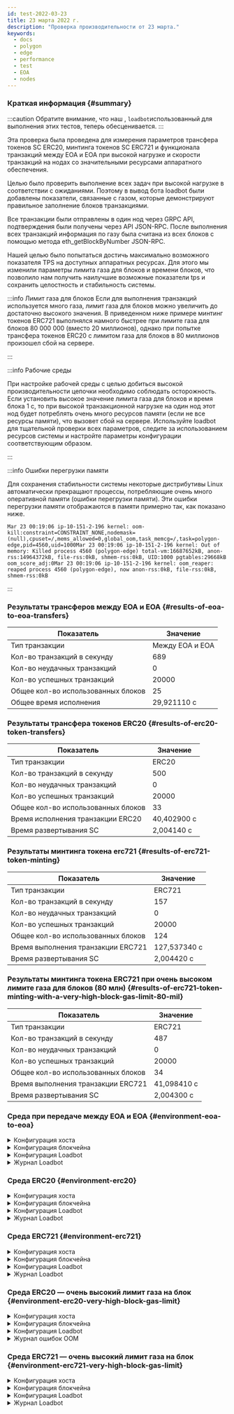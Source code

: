 ```yaml
---
id: test-2022-03-23
title: 23 марта 2022 г.
description: "Проверка производительности от 23 марта."
keywords:
  - docs
  - polygon
  - edge
  - performance
  - test
  - EOA
  - nodes
---
```


### Краткая информация {#summary}

:::caution
Обратите внимание, что наш , `loadbot`использованный для выполнения этих тестов, теперь обесценивается.
:::

Эта проверка была проведена для измерения параметров трансфера токенов SC ERC20, минтинга токенов SC ERC721 и функционала транзакций между EOA и EOA при высокой нагрузке и скорости транзакций на нодах со значительными ресурсами аппаратного обеспечения.

Целью было проверить выполнение всех задач при высокой нагрузке в соответствии с ожиданиями. Поэтому в вывод бота loadbot были добавлены показатели, связанные с газом, которые демонстрируют правильное заполнение блоков транзакциями.

Все транзакции были отправлены в один нод через GRPC API, подтверждения были получены через API JSON-RPC. После выполнения всех транзакций информация по газу была считана из всех блоков с помощью метода eth_getBlockByNumber JSON-RPC.

Нашей целью было попытаться достичь максимально возможного показателя TPS на доступных аппаратных ресурсах.
Для этого мы изменили параметры лимита газа для блоков и времени блоков, что позволило нам получить наилучшие возможные показатели tps и сохранить целостность и стабильность системы.

:::info Лимит газа для блоков
Если для выполнения транзакций используется много газа, лимит газа для блоков можно увеличить до достаточно высокого значения. В приведенном ниже примере минтинг токенов ERC721 выполнялся намного быстрее при лимите газа для блоков 80 000 000 (вместо 20 миллионов), однако при попытке трансфера токенов ERC20 с лимитом газа для блоков в 80 миллионов произошел сбой на сервере.

:::

:::info Рабочие среды

При настройке рабочей среды с целью добиться высокой производительности цепочки необходимо соблюдать осторожность.
Если установить высокое значение лимита газа для блоков и время блока 1 с, то при высокой транзакционной нагрузке на один нод этот нод будет потреблять очень много ресурсов памяти (если не все ресурсы памяти), что вызовет сбой на сервере.
Используйте loadbot для тщательной проверки всех параметров, следите за использованием ресурсов системы и настройте параметры конфигурации соответствующим образом.

:::

:::info Ошибки перегрузки памяти

Для сохранения стабильности системы некоторые дистрибутивы Linux автоматически прекращают процессы, потребляющие очень много оперативной памяти (ошибки перегрузки памяти).
Эти ошибки перегрузки памяти отображаются в памяти примерно так, как показано ниже.
```
Mar 23 00:19:06 ip-10-151-2-196 kernel: oom-kill:constraint=CONSTRAINT_NONE,nodemask=(null),cpuset=/,mems_allowed=0,global_oom,task_memcg=/,task=polygon-edge,pid=4560,uid=1000Mar 23 00:19:06 ip-10-151-2-196 kernel: Out of memory: Killed process 4560 (polygon-edge) total-vm:16687652kB, anon-rss:14964372kB, file-rss:0kB, shmem-rss:0kB, UID:1000 pgtables:29668kB oom_score_adj:0Mar 23 00:19:06 ip-10-151-2-196 kernel: oom_reaper: reaped process 4560 (polygon-edge), now anon-rss:0kB, file-rss:0kB, shmem-rss:0kB
```
:::

### Результаты трансферов между EOA и EOA {#results-of-eoa-to-eoa-transfers}
| Показатель | Значение |
| ------ | ----- |
| Тип транзакции | Между EOA и EOA |
| Кол-во транзакций в секунду | 689 |
| Кол-во неудачных транзакций | 0 |
| Кол-во успешных транзакций | 20000 |
| Общее кол-во использованных блоков | 25 |
| Общее время исполнения | 29,921110 с |

### Результаты трансфера токенов ERC20 {#results-of-erc20-token-transfers}

| Показатель | Значение |
| ------ | ----- |
| Тип транзакции | ERC20 |
| Кол-во транзакций в секунду | 500 |
| Кол-во неудачных транзакций | 0 |
| Кол-во успешных транзакций | 20000 |
| Общее кол-во использованных блоков | 33 |
| Время исполнения транзакции ERC20 | 40,402900 с |
| Время развертывания SC | 2,004140 с |

### Результаты минтинга токена erc721 {#results-of-erc721-token-minting}

| Показатель | Значение |
| ------ | ----- |
| Тип транзакции | ERC721 |
| Кол-во транзакций в секунду | 157 |
| Кол-во неудачных транзакций | 0 |
| Кол-во успешных транзакций | 20000 |
| Общее кол-во использованных блоков | 124 |
| Время выполнения транзакции ERC721  | 127,537340 с |
| Время развертывания SC | 2,004420 с |


### Результаты минтинга токена ERC721 при очень высоком лимите газа для блоков (80 млн) {#results-of-erc721-token-minting-with-a-very-high-block-gas-limit-80-mil}
| Показатель | Значение |
| ------ | ----- |
| Тип транзакции | ERC721 |
| Кол-во транзакций в секунду | 487 |
| Кол-во неудачных транзакций | 0 |
| Кол-во успешных транзакций | 20000 |
| Общее кол-во использованных блоков | 34 |
| Время выполнения транзакции ERC721  | 41,098410 с |
| Время развертывания SC | 2,004300 с |


### Среда при передаче между EOA и EOA {#environment-eoa-to-eoa}
<details>
  <summary>Конфигурация хоста</summary>
  <div>
    <div>
        <table>
            <tr>
                <td>Облачный провайдер</td>
                <td>AWS</td>
            </tr>
            <tr>
                <td>Размер экземпляра</td>
                <td>c5.2xlarge</td>
            </tr>
            <tr>
                <td>Сетевое взаимодействие</td>
                <td>частная подсеть</td>
            </tr>
            <tr>
                <td>Операционная система</td>
                <td>Amazon Linux 2 AMI (HVM) — Kernel 5.10</td>
            </tr>
            <tr>
                <td>Лимит дескриптора файла</td>
                <td>65535</td>
            </tr>
            <tr>
                <td>Макс. кол-во пользовательских процессов</td>
                <td>65535</td>
            </tr>
        </table>
    </div>
    <br/>
  </div>
</details>

<details>
  <summary>Конфигурация блокчейна</summary>
  <div>
    <div>
        <table>
            <tr>
                <td>Версия Polygon Edge</td>
                <td>Выполните Commit <a href="https://github.com/0xPolygon/polygon-edge/commit/06e11eac8da98c79c938fc53dda2da3318cfbe04">06e11eac8da98c79c938fc53dda2da3318cfbe04</a> в ответвлении для разработки</td>
            </tr>
            <tr>
                <td>Ноды валидатора</td>
                <td>4</td>
            </tr>
            <tr>
                <td>Ноды без валидатора</td>
                <td>0</td>
            </tr>
            <tr>
                <td>Консенсус</td>
                <td>IBFT PoA</td>
            </tr>
            <tr>
                <td>Время блока</td>
                <td>1 с</td>
            </tr>
            <tr>
                <td>Лимит газа для блока</td>
                <td>20000000</td>
            </tr>
            <tr>
                <td>Макс. кол-во слотов</td>
                <td>1000000</td>
            </tr>
            <tr>
                <td>Среднее использование блока</td>
                <td>84,00%</td>
            </tr>
        </table>
    </div>
    <br/>
  </div>
</details>

<details>
  <summary>Конфигурация Loadbot</summary>
  <div>
    <div>
        <table>
            <tr>
                <td>Общее кол-во транзакций</td>
                <td>20000</td>
            </tr>
            <tr>
                <td>Кол-во отправленных транзакций в секунду</td>
                <td>689</td>
            </tr>
            <tr>
                <td>Тип транзакций</td>
                <td>Трансферы между EOA и EOA</td>
            </tr>
        </table>
    </div>
    <br/>
  </div>
</details>

<details>
    <summary>Журнал Loadbot</summary>

    [COUNT DATA]
    Transactions submitted = 20000
    Transactions failed    = 0

    [APPROXIMATE TPS]
    Approximate number of transactions per second = 689

    [TURN AROUND DATA]
    Average transaction turn around = 5.685740s
    Fastest transaction turn around = 2.004480s
    Slowest transaction turn around = 9.013790s
    Total loadbot execution time    = 29.921110s

    [BLOCK DATA]
    Blocks required = 25

    Block #435 = 865 txns (18165000 gasUsed / 20000000 gasLimit) utilization = 90.83%
    Block #436 = 952 txns (19992000 gasUsed / 20000000 gasLimit) utilization = 99.96%
    Block #437 = 360 txns (7560000 gasUsed / 20000000 gasLimit) utilization  = 37.80%
    Block #438 = 952 txns (19992000 gasUsed / 20000000 gasLimit) utilization = 99.96%
    Block #439 = 952 txns (19992000 gasUsed / 20000000 gasLimit) utilization = 99.96%
    Block #440 = 952 txns (19992000 gasUsed / 20000000 gasLimit) utilization = 99.96%
    Block #442 = 952 txns (19992000 gasUsed / 20000000 gasLimit) utilization = 99.96%
    Block #443 = 952 txns (19992000 gasUsed / 20000000 gasLimit) utilization = 99.96%
    Block #444 = 952 txns (19992000 gasUsed / 20000000 gasLimit) utilization = 99.96%
    Block #445 = 157 txns (3297000 gasUsed / 20000000 gasLimit) utilization  = 16.48%
    Block #446 = 952 txns (19992000 gasUsed / 20000000 gasLimit) utilization = 99.96%
    Block #447 = 952 txns (19992000 gasUsed / 20000000 gasLimit) utilization = 99.96%
    Block #448 = 952 txns (19992000 gasUsed / 20000000 gasLimit) utilization = 99.96%
    Block #450 = 952 txns (19992000 gasUsed / 20000000 gasLimit) utilization = 99.96%
    Block #451 = 952 txns (19992000 gasUsed / 20000000 gasLimit) utilization = 99.96%
    Block #452 = 952 txns (19992000 gasUsed / 20000000 gasLimit) utilization = 99.96%
    Block #453 = 363 txns (7623000 gasUsed / 20000000 gasLimit) utilization  = 38.12%
    Block #454 = 952 txns (19992000 gasUsed / 20000000 gasLimit) utilization = 99.96%
    Block #455 = 952 txns (19992000 gasUsed / 20000000 gasLimit) utilization = 99.96%
    Block #456 = 952 txns (19992000 gasUsed / 20000000 gasLimit) utilization = 99.96%
    Block #458 = 952 txns (19992000 gasUsed / 20000000 gasLimit) utilization = 99.96%
    Block #459 = 952 txns (19992000 gasUsed / 20000000 gasLimit) utilization = 99.96%
    Block #460 = 952 txns (19992000 gasUsed / 20000000 gasLimit) utilization = 99.96%
    Block #461 = 16 txns (336000 gasUsed / 20000000 gasLimit) utilization    = 1.68%
    Block #462 = 151 txns (3171000 gasUsed / 20000000 gasLimit) utilization  = 15.86%

    [AVERAGE BLOCK UTILIZATION]
    Average utilization acorss all blocks = 84.00%
</details>

### Среда ERC20 {#environment-erc20}
<details>
  <summary>Конфигурация хоста</summary>
  <div>
    <div>
        <table>
            <tr>
                <td>Облачный провайдер</td>
                <td>AWS</td>
            </tr>
            <tr>
                <td>Размер экземпляра</td>
                <td>c5.2xlarge</td>
            </tr>
            <tr>
                <td>Сетевое взаимодействие</td>
                <td>частная подсеть</td>
            </tr>
            <tr>
                <td>Операционная система</td>
                <td>Amazon Linux 2 AMI (HVM) — Kernel 5.10</td>
            </tr>
            <tr>
                <td>Лимит дескриптора файла</td>
                <td>65535</td>
            </tr>
            <tr>
                <td>Макс. кол-во пользовательских процессов</td>
                <td>65535</td>
            </tr>
        </table>
    </div>
    <br/>
  </div>
</details>

<details>
  <summary>Конфигурация блокчейна</summary>
  <div>
    <div>
        <table>
            <tr>
                <td>Версия Polygon Edge</td>
                <td>Выполните Commit <a href="https://github.com/0xPolygon/polygon-edge/commit/06e11eac8da98c79c938fc53dda2da3318cfbe04">06e11eac8da98c79c938fc53dda2da3318cfbe04</a> в ответвлении для разработки</td>
            </tr>
            <tr>
                <td>Ноды валидатора</td>
                <td>4</td>
            </tr>
            <tr>
                <td>Ноды без валидатора</td>
                <td>0</td>
            </tr>
            <tr>
                <td>Консенсус</td>
                <td>IBFT PoA</td>
            </tr>
            <tr>
                <td>Время блока</td>
                <td>1 с</td>
            </tr>
            <tr>
                <td>Лимит газа для блока</td>
                <td>20000000</td>
            </tr>
            <tr>
                <td>Макс. кол-во слотов</td>
                <td>1000000</td>
            </tr>
            <tr>
                <td>Среднее использование блока</td>
                <td>88,38%</td>
            </tr>
        </table>
    </div>
    <br/>
  </div>
</details>

<details>
  <summary>Конфигурация Loadbot</summary>
  <div>
    <div>
        <table>
            <tr>
                <td>Общее кол-во транзакций</td>
                <td>20000</td>
            </tr>
            <tr>
                <td>Кол-во отправленных транзакций в секунду</td>
                <td>500</td>
            </tr>
            <tr>
                <td>Тип транзакций</td>
                <td>Трансферы между ERC20 и ERC20</td>
            </tr>
        </table>
    </div>
    <br/>
  </div>
</details>

<details>
    <summary>Журнал Loadbot</summary>

    [COUNT DATA]
    Transactions submitted = 20000
    Transactions failed    = 0

    [APPROXIMATE TPS]
    Approximate number of transactions per second = 500

    [CONTRACT DEPLOYMENT DATA]
    Contract address     = 0xfCCb5bC1E2EdCcE6336f3C3112af488E9f7fFd45
    Total execution time = 2.004140s

    [CONTRACT BLOCK DATA]
    Blocks required = 1

    Block #643 = 1 txns (1055769 gasUsed / 20000000 gasLimit) utilization = 5.28%

    [TURN AROUND DATA]
    Average transaction turn around = 10.011350s
    Fastest transaction turn around = 2.005370s
    Slowest transaction turn around = 18.039780s
    Total loadbot execution time    = 40.402900s

    [BLOCK DATA]
    Blocks required = 33

    Block #645 = 684 txns (19962000 gasUsed / 20000000 gasLimit) utilization = 99.81%
    Block #646 = 685 txns (19976150 gasUsed / 20000000 gasLimit) utilization = 99.88%
    Block #647 = 685 txns (19976150 gasUsed / 20000000 gasLimit) utilization = 99.88%
    Block #648 = 685 txns (19976150 gasUsed / 20000000 gasLimit) utilization = 99.88%
    Block #650 = 685 txns (19976150 gasUsed / 20000000 gasLimit) utilization = 99.88%
    Block #651 = 685 txns (19976150 gasUsed / 20000000 gasLimit) utilization = 99.88%
    Block #652 = 685 txns (19976150 gasUsed / 20000000 gasLimit) utilization = 99.88%
    Block #653 = 1 txns (37550 gasUsed / 20000000 gasLimit) utilization      = 0.19%
    Block #654 = 685 txns (19976150 gasUsed / 20000000 gasLimit) utilization = 99.88%
    Block #655 = 685 txns (19976150 gasUsed / 20000000 gasLimit) utilization = 99.88%
    Block #656 = 685 txns (19976150 gasUsed / 20000000 gasLimit) utilization = 99.88%
    Block #657 = 200 txns (5838400 gasUsed / 20000000 gasLimit) utilization  = 29.19%
    Block #658 = 685 txns (19976150 gasUsed / 20000000 gasLimit) utilization = 99.88%
    Block #659 = 685 txns (19976150 gasUsed / 20000000 gasLimit) utilization = 99.88%
    Block #660 = 685 txns (19976150 gasUsed / 20000000 gasLimit) utilization = 99.88%
    Block #661 = 200 txns (5838400 gasUsed / 20000000 gasLimit) utilization  = 29.19%
    Block #662 = 685 txns (19976150 gasUsed / 20000000 gasLimit) utilization = 99.88%
    Block #663 = 685 txns (19976150 gasUsed / 20000000 gasLimit) utilization = 99.88%
    Block #664 = 685 txns (19976150 gasUsed / 20000000 gasLimit) utilization = 99.88%
    Block #666 = 685 txns (19976150 gasUsed / 20000000 gasLimit) utilization = 99.88%
    Block #667 = 685 txns (19976150 gasUsed / 20000000 gasLimit) utilization = 99.88%
    Block #668 = 685 txns (19976150 gasUsed / 20000000 gasLimit) utilization = 99.88%
    Block #669 = 414 txns (12076500 gasUsed / 20000000 gasLimit) utilization = 60.38%
    Block #670 = 685 txns (19976150 gasUsed / 20000000 gasLimit) utilization = 99.88%
    Block #671 = 685 txns (19976150 gasUsed / 20000000 gasLimit) utilization = 99.88%
    Block #672 = 685 txns (19976150 gasUsed / 20000000 gasLimit) utilization = 99.88%
    Block #673 = 46 txns (1349300 gasUsed / 20000000 gasLimit) utilization   = 6.75%
    Block #674 = 685 txns (19976150 gasUsed / 20000000 gasLimit) utilization = 99.88%
    Block #675 = 685 txns (19976150 gasUsed / 20000000 gasLimit) utilization = 99.88%
    Block #676 = 685 txns (19976150 gasUsed / 20000000 gasLimit) utilization = 99.88%
    Block #678 = 685 txns (19976150 gasUsed / 20000000 gasLimit) utilization = 99.88%
    Block #679 = 685 txns (19976150 gasUsed / 20000000 gasLimit) utilization = 99.88%
    Block #680 = 645 txns (18810150 gasUsed / 20000000 gasLimit) utilization = 94.05%

    [AVERAGE BLOCK UTILIZATION]
    Average utilization acorss all blocks = 88.38%

</details>

### Среда ERC721 {#environment-erc721}
<details>
  <summary>Конфигурация хоста</summary>
  <div>
    <div>
        <table>
            <tr>
                <td>Облачный провайдер</td>
                <td>AWS</td>
            </tr>
            <tr>
                <td>Размер экземпляра</td>
                <td>c5.2xlarge</td>
            </tr>
            <tr>
                <td>Сетевое взаимодействие</td>
                <td>частная подсеть</td>
            </tr>
            <tr>
                <td>Операционная система</td>
                <td>Amazon Linux 2 AMI (HVM) — Kernel 5.10</td>
            </tr>
            <tr>
                <td>Лимит дескриптора файла</td>
                <td>65535</td>
            </tr>
            <tr>
                <td>Макс. кол-во пользовательских процессов</td>
                <td>65535</td>
            </tr>
        </table>
    </div>
    <br/>
  </div>
</details>

<details>
  <summary>Конфигурация блокчейна</summary>
  <div>
    <div>
        <table>
            <tr>
                <td>Версия Polygon Edge</td>
                <td>Выполните Commit <a href="https://github.com/0xPolygon/polygon-edge/commit/06e11eac8da98c79c938fc53dda2da3318cfbe04">06e11eac8da98c79c938fc53dda2da3318cfbe04</a> в ответвлении для разработки</td>
            </tr>
            <tr>
                <td>Ноды валидатора</td>
                <td>4</td>
            </tr>
            <tr>
                <td>Ноды без валидатора</td>
                <td>0</td>
            </tr>
            <tr>
                <td>Консенсус</td>
                <td>IBFT PoA</td>
            </tr>
            <tr>
                <td>Время блока</td>
                <td>1 с</td>
            </tr>
            <tr>
                <td>Лимит газа для блока</td>
                <td>20000000</td>
            </tr>
            <tr>
                <td>Макс. кол-во слотов</td>
                <td>1000000</td>
            </tr>
            <tr>
                <td>Среднее использование блока</td>
                <td>92,90%</td>
            </tr>
        </table>
    </div>
    <br/>
  </div>
</details>

<details>
  <summary>Конфигурация Loadbot</summary>
  <div>
    <div>
        <table>
            <tr>
                <td>Общее кол-во транзакций</td>
                <td>20000</td>
            </tr>
            <tr>
                <td>Кол-во отправленных транзакций в секунду</td>
                <td>157</td>
            </tr>
            <tr>
                <td>Тип транзакций</td>
                <td>Минтинг токенов ERC721</td>
            </tr>
        </table>
    </div>
    <br/>
  </div>
</details>

<details>
    <summary>Журнал Loadbot</summary>

    [COUNT DATA]
    Transactions submitted = 20000
    Transactions failed    = 0

    [APPROXIMATE TPS]
    Approximate number of transactions per second = 157

    [CONTRACT DEPLOYMENT DATA]
    Contract address     = 0x04D4F76817D951fc15E08392cBB056B50fea64aa
    Total execution time = 2.004420s

    [CONTRACT BLOCK DATA]
    Blocks required = 1

    Block #1173 = 1 txns (2528760 gasUsed / 20000000 gasLimit) utilization = 12.64%

    [TURN AROUND DATA]
    Average transaction turn around = 53.282990s
    Fastest transaction turn around = 2.003130s
    Slowest transaction turn around = 105.151960s
    Total loadbot execution time    = 127.537340s

    [BLOCK DATA]
    Blocks required = 124

    Block #1175 = 173 txns (19958658 gasUsed / 20000000 gasLimit) utilization = 99.79%
    Block #1176 = 173 txns (19928658 gasUsed / 20000000 gasLimit) utilization = 99.64%
    Block #1177 = 173 txns (19928658 gasUsed / 20000000 gasLimit) utilization = 99.64%
    Block #1178 = 173 txns (19928658 gasUsed / 20000000 gasLimit) utilization = 99.64%
    Block #1179 = 173 txns (19928658 gasUsed / 20000000 gasLimit) utilization = 99.64%
    Block #1180 = 173 txns (19928658 gasUsed / 20000000 gasLimit) utilization = 99.64%
    Block #1181 = 173 txns (19928658 gasUsed / 20000000 gasLimit) utilization = 99.64%
    Block #1182 = 173 txns (19928658 gasUsed / 20000000 gasLimit) utilization = 99.64%
    Block #1183 = 173 txns (19928658 gasUsed / 20000000 gasLimit) utilization = 99.64%
    Block #1184 = 173 txns (19928658 gasUsed / 20000000 gasLimit) utilization = 99.64%
    Block #1185 = 173 txns (19928658 gasUsed / 20000000 gasLimit) utilization = 99.64%
    Block #1186 = 173 txns (19928658 gasUsed / 20000000 gasLimit) utilization = 99.64%
    Block #1187 = 173 txns (19928658 gasUsed / 20000000 gasLimit) utilization = 99.64%
    Block #1188 = 173 txns (19928658 gasUsed / 20000000 gasLimit) utilization = 99.64%
    Block #1189 = 173 txns (19928658 gasUsed / 20000000 gasLimit) utilization = 99.64%
    Block #1190 = 173 txns (19928658 gasUsed / 20000000 gasLimit) utilization = 99.64%
    Block #1191 = 173 txns (19928658 gasUsed / 20000000 gasLimit) utilization = 99.64%
    Block #1192 = 47 txns (5420262 gasUsed / 20000000 gasLimit) utilization   = 27.10%
    Block #1193 = 173 txns (19928658 gasUsed / 20000000 gasLimit) utilization = 99.64%
    Block #1194 = 173 txns (19928658 gasUsed / 20000000 gasLimit) utilization = 99.64%
    Block #1195 = 173 txns (19928658 gasUsed / 20000000 gasLimit) utilization = 99.64%
    Block #1196 = 173 txns (19928658 gasUsed / 20000000 gasLimit) utilization = 99.64%
    Block #1197 = 173 txns (19928658 gasUsed / 20000000 gasLimit) utilization = 99.64%
    Block #1198 = 173 txns (19928658 gasUsed / 20000000 gasLimit) utilization = 99.64%
    Block #1199 = 173 txns (19928658 gasUsed / 20000000 gasLimit) utilization = 99.64%
    Block #1200 = 173 txns (19928658 gasUsed / 20000000 gasLimit) utilization = 99.64%
    Block #1201 = 173 txns (19928658 gasUsed / 20000000 gasLimit) utilization = 99.64%
    Block #1202 = 173 txns (19928658 gasUsed / 20000000 gasLimit) utilization = 99.64%
    Block #1203 = 173 txns (19928658 gasUsed / 20000000 gasLimit) utilization = 99.64%
    Block #1204 = 45 txns (5189970 gasUsed / 20000000 gasLimit) utilization   = 25.95%
    Block #1205 = 173 txns (19928658 gasUsed / 20000000 gasLimit) utilization = 99.64%
    Block #1206 = 173 txns (19928658 gasUsed / 20000000 gasLimit) utilization = 99.64%
    Block #1207 = 173 txns (19928658 gasUsed / 20000000 gasLimit) utilization = 99.64%
    Block #1208 = 59 txns (6802014 gasUsed / 20000000 gasLimit) utilization   = 34.01%
    Block #1209 = 173 txns (19928658 gasUsed / 20000000 gasLimit) utilization = 99.64%
    Block #1210 = 173 txns (19928658 gasUsed / 20000000 gasLimit) utilization = 99.64%
    Block #1211 = 173 txns (19928658 gasUsed / 20000000 gasLimit) utilization = 99.64%
    Block #1212 = 173 txns (19928658 gasUsed / 20000000 gasLimit) utilization = 99.64%
    Block #1213 = 173 txns (19928658 gasUsed / 20000000 gasLimit) utilization = 99.64%
    Block #1214 = 173 txns (19928658 gasUsed / 20000000 gasLimit) utilization = 99.64%
    Block #1215 = 173 txns (19928658 gasUsed / 20000000 gasLimit) utilization = 99.64%
    Block #1216 = 42 txns (4844532 gasUsed / 20000000 gasLimit) utilization   = 24.22%
    Block #1217 = 173 txns (19928658 gasUsed / 20000000 gasLimit) utilization = 99.64%
    Block #1218 = 173 txns (19928658 gasUsed / 20000000 gasLimit) utilization = 99.64%
    Block #1219 = 173 txns (19928658 gasUsed / 20000000 gasLimit) utilization = 99.64%
    Block #1220 = 173 txns (19928658 gasUsed / 20000000 gasLimit) utilization = 99.64%
    Block #1221 = 173 txns (19928658 gasUsed / 20000000 gasLimit) utilization = 99.64%
    Block #1222 = 173 txns (19928658 gasUsed / 20000000 gasLimit) utilization = 99.64%
    Block #1223 = 173 txns (19928658 gasUsed / 20000000 gasLimit) utilization = 99.64%
    Block #1224 = 26 txns (3002196 gasUsed / 20000000 gasLimit) utilization   = 15.01%
    Block #1225 = 173 txns (19928658 gasUsed / 20000000 gasLimit) utilization = 99.64%
    Block #1226 = 173 txns (19928658 gasUsed / 20000000 gasLimit) utilization = 99.64%
    Block #1227 = 173 txns (19928658 gasUsed / 20000000 gasLimit) utilization = 99.64%
    Block #1228 = 173 txns (19928658 gasUsed / 20000000 gasLimit) utilization = 99.64%
    Block #1229 = 173 txns (19928658 gasUsed / 20000000 gasLimit) utilization = 99.64%
    Block #1230 = 173 txns (19928658 gasUsed / 20000000 gasLimit) utilization = 99.64%
    Block #1231 = 173 txns (19928658 gasUsed / 20000000 gasLimit) utilization = 99.64%
    Block #1232 = 76 txns (8759496 gasUsed / 20000000 gasLimit) utilization   = 43.80%
    Block #1233 = 173 txns (19928658 gasUsed / 20000000 gasLimit) utilization = 99.64%
    Block #1234 = 173 txns (19928658 gasUsed / 20000000 gasLimit) utilization = 99.64%
    Block #1235 = 173 txns (19928658 gasUsed / 20000000 gasLimit) utilization = 99.64%
    Block #1236 = 90 txns (10371540 gasUsed / 20000000 gasLimit) utilization  = 51.86%
    Block #1237 = 173 txns (19928658 gasUsed / 20000000 gasLimit) utilization = 99.64%
    Block #1238 = 173 txns (19928658 gasUsed / 20000000 gasLimit) utilization = 99.64%
    Block #1239 = 173 txns (19928658 gasUsed / 20000000 gasLimit) utilization = 99.64%
    Block #1240 = 173 txns (19928658 gasUsed / 20000000 gasLimit) utilization = 99.64%
    Block #1241 = 173 txns (19928658 gasUsed / 20000000 gasLimit) utilization = 99.64%
    Block #1242 = 173 txns (19928658 gasUsed / 20000000 gasLimit) utilization = 99.64%
    Block #1243 = 173 txns (19928658 gasUsed / 20000000 gasLimit) utilization = 99.64%
    Block #1244 = 173 txns (19928658 gasUsed / 20000000 gasLimit) utilization = 99.64%
    Block #1245 = 173 txns (19928658 gasUsed / 20000000 gasLimit) utilization = 99.64%
    Block #1246 = 173 txns (19928658 gasUsed / 20000000 gasLimit) utilization = 99.64%
    Block #1247 = 173 txns (19928658 gasUsed / 20000000 gasLimit) utilization = 99.64%
    Block #1248 = 173 txns (19928658 gasUsed / 20000000 gasLimit) utilization = 99.64%
    Block #1249 = 173 txns (19928658 gasUsed / 20000000 gasLimit) utilization = 99.64%
    Block #1250 = 173 txns (19928658 gasUsed / 20000000 gasLimit) utilization = 99.64%
    Block #1251 = 173 txns (19928658 gasUsed / 20000000 gasLimit) utilization = 99.64%
    Block #1252 = 173 txns (19928658 gasUsed / 20000000 gasLimit) utilization = 99.64%
    Block #1253 = 173 txns (19928658 gasUsed / 20000000 gasLimit) utilization = 99.64%
    Block #1254 = 173 txns (19928658 gasUsed / 20000000 gasLimit) utilization = 99.64%
    Block #1255 = 173 txns (19928658 gasUsed / 20000000 gasLimit) utilization = 99.64%
    Block #1256 = 173 txns (19928658 gasUsed / 20000000 gasLimit) utilization = 99.64%
    Block #1257 = 173 txns (19928658 gasUsed / 20000000 gasLimit) utilization = 99.64%
    Block #1258 = 173 txns (19928658 gasUsed / 20000000 gasLimit) utilization = 99.64%
    Block #1259 = 173 txns (19928658 gasUsed / 20000000 gasLimit) utilization = 99.64%
    Block #1260 = 99 txns (11407854 gasUsed / 20000000 gasLimit) utilization  = 57.04%
    Block #1261 = 173 txns (19928658 gasUsed / 20000000 gasLimit) utilization = 99.64%
    Block #1262 = 173 txns (19928658 gasUsed / 20000000 gasLimit) utilization = 99.64%
    Block #1263 = 173 txns (19928658 gasUsed / 20000000 gasLimit) utilization = 99.64%
    Block #1264 = 173 txns (19928658 gasUsed / 20000000 gasLimit) utilization = 99.64%
    Block #1265 = 173 txns (19928658 gasUsed / 20000000 gasLimit) utilization = 99.64%
    Block #1266 = 173 txns (19928658 gasUsed / 20000000 gasLimit) utilization = 99.64%
    Block #1267 = 173 txns (19928658 gasUsed / 20000000 gasLimit) utilization = 99.64%
    Block #1268 = 18 txns (2081028 gasUsed / 20000000 gasLimit) utilization   = 10.41%
    Block #1269 = 173 txns (19928658 gasUsed / 20000000 gasLimit) utilization = 99.64%
    Block #1270 = 173 txns (19928658 gasUsed / 20000000 gasLimit) utilization = 99.64%
    Block #1271 = 173 txns (19928658 gasUsed / 20000000 gasLimit) utilization = 99.64%
    Block #1272 = 173 txns (19928658 gasUsed / 20000000 gasLimit) utilization = 99.64%
    Block #1273 = 173 txns (19928658 gasUsed / 20000000 gasLimit) utilization = 99.64%
    Block #1274 = 173 txns (19928658 gasUsed / 20000000 gasLimit) utilization = 99.64%
    Block #1275 = 173 txns (19928658 gasUsed / 20000000 gasLimit) utilization = 99.64%
    Block #1276 = 173 txns (19928658 gasUsed / 20000000 gasLimit) utilization = 99.64%
    Block #1277 = 173 txns (19928658 gasUsed / 20000000 gasLimit) utilization = 99.64%
    Block #1278 = 173 txns (19928658 gasUsed / 20000000 gasLimit) utilization = 99.64%
    Block #1279 = 173 txns (19928658 gasUsed / 20000000 gasLimit) utilization = 99.64%
    Block #1280 = 173 txns (19928658 gasUsed / 20000000 gasLimit) utilization = 99.64%
    Block #1281 = 173 txns (19928658 gasUsed / 20000000 gasLimit) utilization = 99.64%
    Block #1282 = 173 txns (19928658 gasUsed / 20000000 gasLimit) utilization = 99.64%
    Block #1283 = 173 txns (19928658 gasUsed / 20000000 gasLimit) utilization = 99.64%
    Block #1284 = 173 txns (19928658 gasUsed / 20000000 gasLimit) utilization = 99.64%
    Block #1285 = 173 txns (19928658 gasUsed / 20000000 gasLimit) utilization = 99.64%
    Block #1286 = 173 txns (19928658 gasUsed / 20000000 gasLimit) utilization = 99.64%
    Block #1287 = 173 txns (19928658 gasUsed / 20000000 gasLimit) utilization = 99.64%
    Block #1288 = 78 txns (8989788 gasUsed / 20000000 gasLimit) utilization   = 44.95%
    Block #1289 = 173 txns (19928658 gasUsed / 20000000 gasLimit) utilization = 99.64%
    Block #1290 = 173 txns (19928658 gasUsed / 20000000 gasLimit) utilization = 99.64%
    Block #1291 = 173 txns (19928658 gasUsed / 20000000 gasLimit) utilization = 99.64%
    Block #1292 = 173 txns (19928658 gasUsed / 20000000 gasLimit) utilization = 99.64%
    Block #1293 = 173 txns (19928658 gasUsed / 20000000 gasLimit) utilization = 99.64%
    Block #1294 = 173 txns (19928658 gasUsed / 20000000 gasLimit) utilization = 99.64%
    Block #1295 = 173 txns (19928658 gasUsed / 20000000 gasLimit) utilization = 99.64%
    Block #1296 = 30 txns (3462780 gasUsed / 20000000 gasLimit) utilization   = 17.31%
    Block #1297 = 173 txns (19928658 gasUsed / 20000000 gasLimit) utilization = 99.64%
    Block #1298 = 14 txns (1620444 gasUsed / 20000000 gasLimit) utilization   = 8.10%

    [AVERAGE BLOCK UTILIZATION]
    Average utilization acorss all blocks = 92.90%

</details>

### Среда ERC20 — очень высокий лимит газа на блок {#environment-erc20-very-high-block-gas-limit}
<details>
  <summary>Конфигурация хоста</summary>
  <div>
    <div>
        <table>
            <tr>
                <td>Облачный провайдер</td>
                <td>AWS</td>
            </tr>
            <tr>
                <td>Размер экземпляра</td>
                <td>c5.2xlarge</td>
            </tr>
            <tr>
                <td>Сетевое взаимодействие</td>
                <td>частная подсеть</td>
            </tr>
            <tr>
                <td>Операционная система</td>
                <td>Amazon Linux 2 AMI (HVM) — Kernel 5.10</td>
            </tr>
            <tr>
                <td>Лимит дескриптора файла</td>
                <td>65535</td>
            </tr>
            <tr>
                <td>Макс. кол-во пользовательских процессов</td>
                <td>65535</td>
            </tr>
        </table>
    </div>
    <br/>
  </div>
</details>

<details>
  <summary>Конфигурация блокчейна</summary>
  <div>
    <div>
        <table>
            <tr>
                <td>Версия Polygon Edge</td>
                <td>Выполните Commit <a href="https://github.com/0xPolygon/polygon-edge/commit/06e11eac8da98c79c938fc53dda2da3318cfbe04">06e11eac8da98c79c938fc53dda2da3318cfbe04</a> в ответвлении для разработки</td>
            </tr>
            <tr>
                <td>Ноды валидатора</td>
                <td>4</td>
            </tr>
            <tr>
                <td>Ноды без валидатора</td>
                <td>0</td>
            </tr>
            <tr>
                <td>Консенсус</td>
                <td>IBFT PoA</td>
            </tr>
            <tr>
                <td>Время блока</td>
                <td>1 с</td>
            </tr>
            <tr>
                <td>Лимит газа для блока</td>
                <td>80000000</td>
            </tr>
            <tr>
                <td>Макс. кол-во слотов</td>
                <td>1000000</td>
            </tr>
            <tr>
                <td>Среднее использование блока</td>
                <td>---</td>
            </tr>
        </table>
    </div>
    <br/>
  </div>
</details>

<details>
  <summary>Конфигурация Loadbot</summary>
  <div>
    <div>
        <table>
            <tr>
                <td>Общее кол-во транзакций</td>
                <td>20000</td>
            </tr>
            <tr>
                <td>Кол-во отправленных транзакций в секунду</td>
                <td>---</td>
            </tr>
            <tr>
                <td>Тип транзакций</td>
                <td>Трансферы между ERC20 и ERC20</td>
            </tr>
        </table>
    </div>
    <br/>
  </div>
</details>

<details>
    <summary>Журнал ошибок OOM</summary>

    Mar 23 00:19:06 ip-10-151-2-196 kernel: oom-kill:constraint=CONSTRAINT_NONE,nodemask=(null),cpuset=/,mems_allowed=0,global_oom,task_memcg=/,task=polygon-edge,pid=4560,uid=1000
    Mar 23 00:19:06 ip-10-151-2-196 kernel: Out of memory: Killed process 4560 (polygon-edge) total-vm:16687652kB, anon-rss:14964372kB, file-rss:0kB, shmem-rss:0kB, UID:1000 pgtables:29668kB oom_score_adj:0
    Mar 23 00:19:06 ip-10-151-2-196 kernel: oom_reaper: reaped process 4560 (polygon-edge), now anon-rss:0kB, file-rss:0kB, shmem-rss:0kB   

</details>

### Среда ERC721 — очень высокий лимит газа на блок {#environment-erc721-very-high-block-gas-limit}
<details>
  <summary>Конфигурация хоста</summary>
  <div>
    <div>
        <table>
            <tr>
                <td>Облачный провайдер</td>
                <td>AWS</td>
            </tr>
            <tr>
                <td>Размер экземпляра</td>
                <td>c5.2xlarge</td>
            </tr>
            <tr>
                <td>Сетевое взаимодействие</td>
                <td>частная подсеть</td>
            </tr>
            <tr>
                <td>Операционная система</td>
                <td>Amazon Linux 2 AMI (HVM) — Kernel 5.10</td>
            </tr>
            <tr>
                <td>Лимит дескриптора файла</td>
                <td>65535</td>
            </tr>
            <tr>
                <td>Макс. кол-во пользовательских процессов</td>
                <td>65535</td>
            </tr>
        </table>
    </div>
    <br/>
  </div>
</details>

<details>
  <summary>Конфигурация блокчейна</summary>
  <div>
    <div>
        <table>
            <tr>
                <td>Версия Polygon Edge</td>
                <td>Выполните Commit <a href="https://github.com/0xPolygon/polygon-edge/commit/06e11eac8da98c79c938fc53dda2da3318cfbe04">06e11eac8da98c79c938fc53dda2da3318cfbe04</a> в ответвлении для разработки</td>
            </tr>
            <tr>
                <td>Ноды валидатора</td>
                <td>4</td>
            </tr>
            <tr>
                <td>Ноды без валидатора</td>
                <td>0</td>
            </tr>
            <tr>
                <td>Консенсус</td>
                <td>IBFT PoA</td>
            </tr>
            <tr>
                <td>Время блока</td>
                <td>1 с</td>
            </tr>
            <tr>
                <td>Лимит газа для блока</td>
                <td>80000000</td>
            </tr>
            <tr>
                <td>Макс. кол-во слотов</td>
                <td>1000000</td>
            </tr>
            <tr>
                <td>Среднее использование блока</td>
                <td>84,68%</td>
            </tr>
        </table>
    </div>
    <br/>
  </div>
</details>

<details>
  <summary>Конфигурация Loadbot</summary>
  <div>
    <div>
        <table>
            <tr>
                <td>Общее кол-во транзакций</td>
                <td>20000</td>
            </tr>
            <tr>
                <td>Кол-во отправленных транзакций в секунду</td>
                <td>487</td>
            </tr>
            <tr>
                <td>Тип транзакций</td>
                <td>Минтинг токенов ERC721</td>
            </tr>
        </table>
    </div>
    <br/>
  </div>
</details>

<details>
    <summary>Журнал Loadbot</summary>

    [COUNT DATA]
    Transactions submitted = 20000
    Transactions failed    = 0

    [APPROXIMATE TPS]
    Approximate number of transactions per second = 487

    [CONTRACT DEPLOYMENT DATA]
    Contract address     = 0x4Ceff7F2f9fC9f150a42AfcabceEDABeB723E56f
    Total execution time = 2.004300s

    [CONTRACT BLOCK DATA]
    Blocks required = 1

    Block #17 = 1 txns (2528760 gasUsed / 80000000 gasLimit) utilization = 3.16%

    [TURN AROUND DATA]
    Average transaction turn around = 9.621830s
    Fastest transaction turn around = 2.006890s
    Slowest transaction turn around = 18.106630s
    Total loadbot execution time    = 41.098410s

    [BLOCK DATA]
    Blocks required = 34

    Block #19 = 694 txns (79949724 gasUsed / 80000000 gasLimit) utilization = 99.94%
    Block #20 = 694 txns (79919724 gasUsed / 80000000 gasLimit) utilization = 99.90%
    Block #21 = 694 txns (79919724 gasUsed / 80000000 gasLimit) utilization = 99.90%
    Block #22 = 694 txns (79919724 gasUsed / 80000000 gasLimit) utilization = 99.90%
    Block #23 = 694 txns (79919724 gasUsed / 80000000 gasLimit) utilization = 99.90%
    Block #24 = 694 txns (79919724 gasUsed / 80000000 gasLimit) utilization = 99.90%
    Block #25 = 150 txns (17280300 gasUsed / 80000000 gasLimit) utilization = 21.60%
    Block #26 = 694 txns (79919724 gasUsed / 80000000 gasLimit) utilization = 99.90%
    Block #27 = 694 txns (79919724 gasUsed / 80000000 gasLimit) utilization = 99.90%
    Block #28 = 694 txns (79919724 gasUsed / 80000000 gasLimit) utilization = 99.90%
    Block #29 = 25 txns (2887050 gasUsed / 80000000 gasLimit) utilization   = 3.61%
    Block #30 = 694 txns (79919724 gasUsed / 80000000 gasLimit) utilization = 99.90%
    Block #31 = 694 txns (79919724 gasUsed / 80000000 gasLimit) utilization = 99.90%
    Block #32 = 694 txns (79919724 gasUsed / 80000000 gasLimit) utilization = 99.90%
    Block #34 = 694 txns (79919724 gasUsed / 80000000 gasLimit) utilization = 99.90%
    Block #35 = 694 txns (79919724 gasUsed / 80000000 gasLimit) utilization = 99.90%
    Block #36 = 694 txns (79919724 gasUsed / 80000000 gasLimit) utilization = 99.90%
    Block #38 = 694 txns (79919724 gasUsed / 80000000 gasLimit) utilization = 99.90%
    Block #39 = 694 txns (79919724 gasUsed / 80000000 gasLimit) utilization = 99.90%
    Block #40 = 694 txns (79919724 gasUsed / 80000000 gasLimit) utilization = 99.90%
    Block #41 = 132 txns (15207672 gasUsed / 80000000 gasLimit) utilization = 19.01%
    Block #42 = 694 txns (79919724 gasUsed / 80000000 gasLimit) utilization = 99.90%
    Block #43 = 694 txns (79919724 gasUsed / 80000000 gasLimit) utilization = 99.90%
    Block #44 = 694 txns (79919724 gasUsed / 80000000 gasLimit) utilization = 99.90%
    Block #45 = 74 txns (8529204 gasUsed / 80000000 gasLimit) utilization   = 10.66%
    Block #46 = 694 txns (79919724 gasUsed / 80000000 gasLimit) utilization = 99.90%
    Block #47 = 694 txns (79919724 gasUsed / 80000000 gasLimit) utilization = 99.90%
    Block #48 = 694 txns (79919724 gasUsed / 80000000 gasLimit) utilization = 99.90%
    Block #50 = 694 txns (79919724 gasUsed / 80000000 gasLimit) utilization = 99.90%
    Block #51 = 694 txns (79919724 gasUsed / 80000000 gasLimit) utilization = 99.90%
    Block #52 = 694 txns (79919724 gasUsed / 80000000 gasLimit) utilization = 99.90%
    Block #53 = 5 txns (584130 gasUsed / 80000000 gasLimit) utilization     = 0.73%
    Block #54 = 694 txns (79919724 gasUsed / 80000000 gasLimit) utilization = 99.90%
    Block #55 = 182 txns (20964972 gasUsed / 80000000 gasLimit) utilization = 26.21%

    [AVERAGE BLOCK UTILIZATION]
    Average utilization acorss all blocks = 84.68%

</details>
